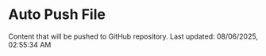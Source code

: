 # Auto Push File

Content that will be pushed to GitHub repository.
Last updated: 08/06/2025, 02:55:34 AM